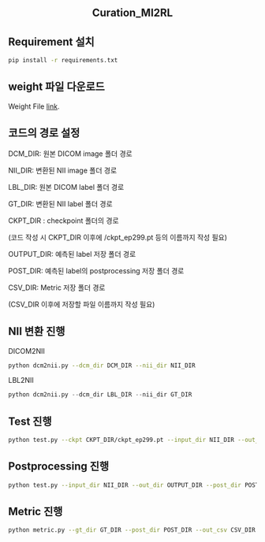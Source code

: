 <h2 align="center"> Curation_MI2RL </h2>

## Requirement 설치

```bash
pip install -r requirements.txt
```

## weight 파일 다운로드

Weight File [link](https://drive.google.com/drive/folders/15oec7i9XpTAIcysvrjSBC2IH7KtGwxyX?usp=drive_link).

## 코드의 경로 설정

DCM_DIR: 원본 DICOM image 폴더 경로

NII_DIR: 변환된 NII image 폴더 경로

LBL_DIR:  원본 DICOM label 폴더 경로

GT_DIR: 변환된 NII label 폴더 경로

CKPT_DIR : checkpoint 폴더의 경로

(코드 작성 시 CKPT_DIR 이후에 /ckpt_ep299.pt 등의 이름까지 작성 필요)

OUTPUT_DIR: 예측된 label 저장 폴더 경로

POST_DIR: 예측된 label의 postprocessing 저장 폴더 경로

CSV_DIR: Metric 저장 폴더 경로

(CSV_DIR 이후에 저장할 파일 이름까지 작성 필요)

## NII 변환 진행

DICOM2NII
```bash
python dcm2nii.py --dcm_dir DCM_DIR --nii_dir NII_DIR
```
LBL2NII
```python
python dcm2nii.py --dcm_dir LBL_DIR --nii_dir GT_DIR
```

## Test 진행

```bash
python test.py --ckpt CKPT_DIR/ckpt_ep299.pt --input_dir NII_DIR --out_dir OUTPUT_DIR
```

## Postprocessing 진행

```bash
python test.py --input_dir NII_DIR --out_dir OUTPUT_DIR --post_dir POST_DIR
```

## Metric 진행

```bash
python metric.py --gt_dir GT_DIR --post_dir POST_DIR --out_csv CSV_DIR
```
